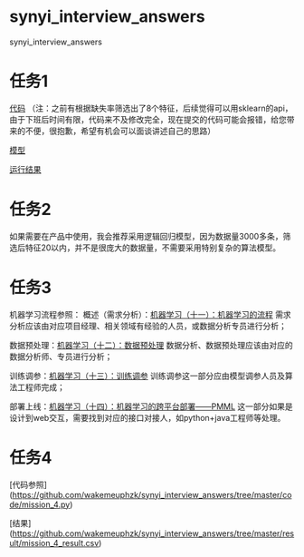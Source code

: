 # synyi_interview_answers
synyi_interview_answers

# 任务1
[代码](https://github.com/wakemeuphzk/synyi_interview_answers/tree/master/code)
（注：之前有根据缺失率筛选出了8个特征，后续觉得可以用sklearn的api，由于下班后时间有限，代码来不及修改完全，现在提交的代码可能会报错，给您带来的不便，很抱歉，希望有机会可以面谈讲述自己的思路）

[模型](https://github.com/wakemeuphzk/synyi_interview_answers/tree/master/model)

[运行结果](https://github.com/wakemeuphzk/synyi_interview_answers/tree/master/result/prediciton.csv)


# 任务2
  如果需要在产品中使用，我会推荐采用逻辑回归模型，因为数据量3000多条，筛选后特征20以内，并不是很庞大的数据量，不需要采用特别复杂的算法模型。




# 任务3
机器学习流程参照：
  概述（需求分析）：[机器学习（十一）：机器学习的流程](https://blog.csdn.net/hzk1562110692/article/details/89312512)
        需求分析应该由对应项目经理、相关领域有经验的人员，或数据分析专员进行分析；
        
  数据预处理：[机器学习（十二）：数据预处理](https://blog.csdn.net/hzk1562110692/article/details/89321458)
        数据分析、数据预处理应该由对应的数据分析师、专员进行分析；
        
  训练调参：[机器学习（十三）：训练调参](https://blog.csdn.net/hzk1562110692/article/details/89321520)
        训练调参这一部分应由模型调参人员及算法工程师完成；
        
  部署上线：[机器学习（十四）：机器学习的跨平台部署——PMML](https://blog.csdn.net/hzk1562110692/article/details/89321848)
        这一部分如果是设计到web交互，需要找到对应的接口对接人，如python+java工程师等处理。


# 任务4
 [代码参照] (https://github.com/wakemeuphzk/synyi_interview_answers/tree/master/code/mission_4.py)
 
 [结果]  (https://github.com/wakemeuphzk/synyi_interview_answers/tree/master/result/mission_4_result.csv)





